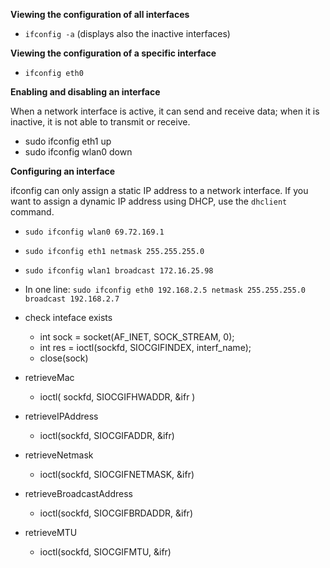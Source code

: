 

__Viewing the configuration of all interfaces__

* `ifconfig -a` (displays also the inactive interfaces)


__Viewing the configuration of a specific interface__

* `ifconfig eth0`

__Enabling and disabling an interface__

When a network interface is active, it can send and receive data; when it is inactive, it is not able to transmit or receive.
* sudo ifconfig eth1 up
* sudo ifconfig wlan0 down

__Configuring an interface__

ifconfig can only assign a static IP address to a network interface. If you want to assign a dynamic IP address using DHCP, use the `dhclient` command.

* `sudo ifconfig wlan0 69.72.169.1`
* `sudo ifconfig eth1 netmask 255.255.255.0`
* `sudo ifconfig wlan1 broadcast 172.16.25.98`
* In one line: `sudo ifconfig eth0 192.168.2.5 netmask 255.255.255.0 broadcast 192.168.2.7`

* check inteface exists
  * int sock = socket(AF_INET, SOCK_STREAM, 0);
  * int res = ioctl(sockfd, SIOCGIFINDEX, interf_name);
  * close(sock)
* retrieveMac
  * ioctl( sockfd, SIOCGIFHWADDR, &ifr )
* retrieveIPAddress
  * ioctl(sockfd, SIOCGIFADDR, &ifr)
* retrieveNetmask
  * ioctl(sockfd, SIOCGIFNETMASK, &ifr)
* retrieveBroadcastAddress
  * ioctl(sockfd, SIOCGIFBRDADDR, &ifr)
* retrieveMTU
  * ioctl(sockfd, SIOCGIFMTU, &ifr)
 
